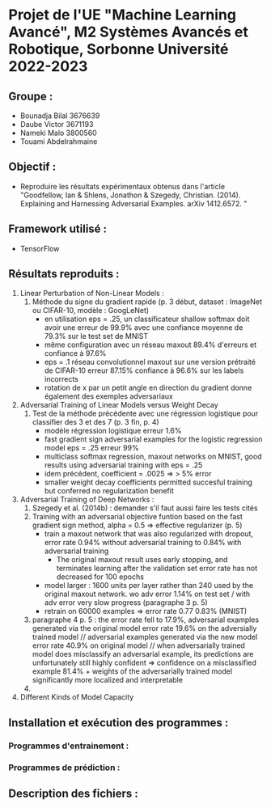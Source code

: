 # Projet de l'UE "Machine Learning Avancé", M2 Systèmes Avancés et Robotique, Sorbonne Université 2022-2023

## Groupe :
- Bounadja Bilal 3676639
- Daube Victor 3671193
- Nameki Malo 3800560
- Touami Abdelrahmaine

## Objectif :

- Reproduire les résultats expérimentaux obtenus dans l'article "Goodfellow, Ian & Shlens, Jonathon & Szegedy, Christian. (2014). Explaining and Harnessing Adversarial Examples. arXiv 1412.6572. "

## Framework utilisé :

- TensorFlow

## Résultats reproduits :

1. Linear Perturbation of Non-Linear Models :
   1. Méthode du signe du gradient rapide (p. 3 début, dataset : ImageNet ou CIFAR-10, modèle : GoogLeNet)
      - en utilisation eps = .25, un classificateur shallow softmax doit avoir une erreur de 99.9% avec une confiance moyenne de 79.3% sur le test set de MNIST
      - même configuration avec un réseau maxout 89.4% d'erreurs et confiance à 97.6%
      - eps = .1 réseau convolutionnel maxout sur une version prétraité de CIFAR-10 erreur 87.15% confiance à 96.6% sur les labels incorrects
      - rotation de x par un petit angle en direction du gradient donne également des exemples adversariaux
2. Adversarial Training of Linear Models versus Weight Decay
   1. Test de la méthode précédente avec une régression logistique pour classifier des 3 et des 7 (p. 3 fin, p. 4)
      - modèle régression logistique erreur 1.6%
      - fast gradient sign adversarial examples for the logistic regression model eps = .25 erreur 99%
      - multiclass softmax regression, maxout networks on MNIST, good results using adversarial training with eps = .25
      - idem précédent, coefficient = .0025 => > 5% error
      - smaller weight decay coefficients permitted succesful training but conferred no regularization benefit
3. Adversarial Training of Deep Networks :
   1. Szegedy et al. (2014b) : demander s'il faut aussi faire les tests cités
   2. Training with an adversarial objective funtion based on the fast gradient sign method, alpha = 0.5 => effective regularizer (p. 5)
      - train a maxout network that was also regularized with dropout, error rate 0.94% without adversarial training to 0.84% with adversarial training
        - The original maxout result uses early stopping, and terminates learning after the validation set error rate has not decreased for 100 epochs
      - model larger : 1600 units per layer rather than 240 used by the original maxout network. wo adv error 1.14% on test set / with adv error very slow progress (paragraphe 3 p. 5)
      - retrain on 60000 examples => error rate 0.77 0.83% (MNIST)
   3. paragraphe 4 p. 5 : the error rate fell to 17.9%, adversarial examples generated via the original model error rate 19.6% on the adversially trained model // adversarial examples generated via the new model error rate 40.9% on original model // when adversarially trained model does misclassify an adversarial example, its predictions are unfortunately still highly confident => confidence on a misclassified example 81.4% + weights of the adversarially trained model significantly more localized and interpretable
   4. 
4. Different Kinds of Model Capacity

## Installation et exécution des programmes :

### Programmes d'entrainement :

### Programmes de prédiction :

## Description des fichiers :
